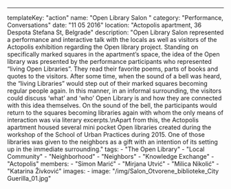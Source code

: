 ---
  templateKey: "action"
  name: "Open Library Salon "
  category: "Performance, Conversations"
  date: "11 05 2016"
  location: "Actopolis apartment, 36 Despota Stefana St, Belgrade"
  description: "Open Library Salon represented a performance and interactive talk with the locals as well as visitors of the Actopolis exhibition regarding the Open library project. Standing on specifically marked squares in the apartment’s space, the idea of the Open library was presented by the performance participants who represented “living Open Libraries”. They read their favorite poems, parts of books and quotes to the visitors. After some time, when the sound of a bell was heard, the “living Libraries” would step out of their marked squares becoming regular people again. In this manner, in an informal surrounding, the visitors could discuss ‘what’ and ‘who’ Open Library is and how they are connected with this idea themselves. On the sound of the bell, the participants would return to the squares becoming libraries again with whom the only means of interaction was via literary excerpts.\nApart from this, the Actopolis apartment housed several mini pocket Open libraries created during the workshop of the School of Urban Practices during 2015. One of those libraries was given to the neighbors as a gift with an intention of its setting up in the immediate surrounding."
  tags:
    - "The Open Library"
    - "Local Community"
    - "Neighborhood"
    - "Neighbors"
    - "Knowledge Exchange"
    - "Actopolis"
  members:
    - "Simon Marić"
    - "Mirjana Utvić"
    - "Milica Nikolić"
    - "Katarina Živković"
  images:
    -
      image: "/img/Salon_Otvorene_biblioteke_City Guerilla_01.jpg"

